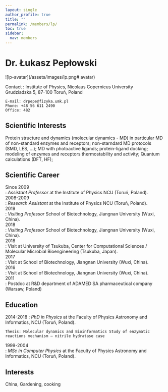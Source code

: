 ```yaml
---
layout: single
author_profile: true
title: ""
permalink: /members/lp/
toc: true
sidebar:
  nav: members
---
```


Dr. Łukasz Pepłowski
===================

![lp-avatar](/assets/images/lp.png# avatar)

Contact
:   Institute of Physics, Nicolaus Copernicus University  
    Grudziadzka 5, 87-100 Toruń, Poland  

    E-mail: drpepe@fizyka.umk.pl  
    Phone: +48 56 611 2490  
    Office: 482  

Scientific Interests
-----------------

Protein structure and dynamics (molecular dynamics - MD) in particular MD of non-standard enzymes and receptors;  non-starndard MD protocols (SMD, LES, ...); MD with photoactive ligands; protein-ligand docking; modeling of enzymes and receptors thermostability and activity; Quantum calculations (DFT, HF);

Scientific Career
-----------------

Since 2009  
:   *Assistant Professor* at the Institute of Physics NCU (Toruń, Poland).  
2008-2009  
:   *Research Assistant* at the Institute of Physics NCU (Toruń, Poland).  
2019  
:   *Visiting Professor* School of Biotechnology, Jiangnan University (Wuxi, China).  
2018  
:   *Visiting Professor* School of Biotechnology, Jiangnan University (Wuxi, China).  
2018  
:   Visit at University of Tsukuba, Center for Computational Sciences / Molecular Microbial Bioengineering (Tsukuba, Japan).  
2017  
:   Visit at School of Biotechnology, Jiangnan University (Wuxi, China).  
2016  
:   Visit at School of Biotechnology, Jiangnan University (Wuxi, China).  
2011  
:   Postdoc at R&D department of ADAMED SA pharmaceutical company (Warsaw, Poland)  

Education
---------

2014-2018
:   *PhD in Physics* at the Faculty of Physics Astronomy and Informatics, NCU (Toruń, Poland).
  
    Thesis: Molecular dynamics and Bioinformatics Study of enzymatic reactions mechanism – nitrile hydratase case    
1999-2004  
:   *MSc in Computer Physics* at the Faculty of Physics Astronomy and Informatics, NCU (Toruń, Poland).  

Interests
---------

China, Gardening, cooking   




